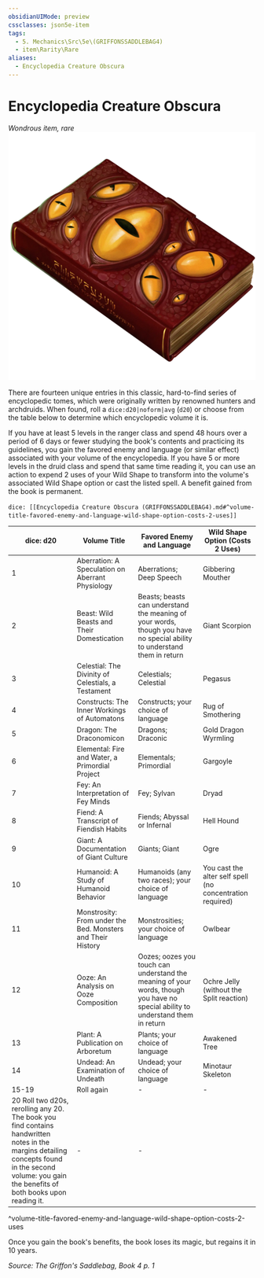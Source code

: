 ```yaml
---
obsidianUIMode: preview
cssclasses: json5e-item
tags:
  - 5. Mechanics\Src\5e\(GRIFFONSSADDLEBAG4)
  - item\Rarity\Rare
aliases:
  - Encyclopedia Creature Obscura
---
```

# Encyclopedia Creature Obscura
*Wondrous item, rare*  
![](https://raw.githubusercontent.com/TheGiddyLimit/homebrew-img/main/img/GriffonsSaddlebag4/Items/Encyclopedia-Creature-Obscura.webp#right)  


There are fourteen unique entries in this classic, hard-to-find series of encyclopedic tomes, which were originally written by renowned hunters and archdruids. When found, roll a `dice:d20|noform|avg` (`d20`) or choose from the table below to determine which encyclopedic volume it is.

If you have at least 5 levels in the ranger class and spend 48 hours over a period of 6 days or fewer studying the book's contents and practicing its guidelines, you gain the favored enemy and language (or similar effect) associated with your volume of the encyclopedia. If you have 5 or more levels in the druid class and spend that same time reading it, you can use an action to expend 2 uses of your Wild Shape to transform into the volume's associated Wild Shape option or cast the listed spell. A benefit gained from the book is permanent.

`dice: [[Encyclopedia Creature Obscura (GRIFFONSSADDLEBAG4).md#^volume-title-favored-enemy-and-language-wild-shape-option-costs-2-uses]]`

| dice: d20 | Volume Title | Favored Enemy and Language | Wild Shape Option (Costs 2 Uses) |
|-----------|--------------|----------------------------|----------------------------------|
| 1 | Aberration: A Speculation on Aberrant Physiology | Aberrations; Deep Speech | Gibbering Mouther |
| 2 | Beast: Wild Beasts and Their Domestication | Beasts; beasts can understand the meaning of your words, though you have no special ability to understand them in return | Giant Scorpion |
| 3 | Celestial: The Divinity of Celestials, a Testament | Celestials; Celestial | Pegasus |
| 4 | Constructs: The Inner Workings of Automatons | Constructs; your choice of language | Rug of Smothering |
| 5 | Dragon: The Draconomicon | Dragons; Draconic | Gold Dragon Wyrmling |
| 6 | Elemental: Fire and Water, a Primordial Project | Elementals; Primordial | Gargoyle |
| 7 | Fey: An Interpretation of Fey Minds | Fey; Sylvan | Dryad |
| 8 | Fiend: A Transcript of Fiendish Habits | Fiends; Abyssal or Infernal | Hell Hound |
| 9 | Giant: A Documentation of Giant Culture | Giants; Giant | Ogre |
| 10 | Humanoid: A Study of Humanoid Behavior | Humanoids (any two races); your choice of language | You cast the alter self spell (no concentration required) |
| 11 | Monstrosity: From under the Bed. Monsters and Their History | Monstrosities; your choice of language | Owlbear |
| 12 | Ooze: An Analysis on Ooze Composition | Oozes; oozes you touch can understand the meaning of your words, though you have no special ability to understand them in return | Ochre Jelly (without the Split reaction) |
| 13 | Plant: A Publication on Arboretum | Plants; your choice of language | Awakened Tree |
| 14 | Undead: An Examination of Undeath | Undead; your choice of language | Minotaur Skeleton |
| 15-19 | Roll again | - | - |
| 20 Roll two d20s, rerolling any 20. The book you find contains handwritten notes in the margins detailing concepts found in the second volume: you gain the benefits of both books upon reading it. | - | - |
^volume-title-favored-enemy-and-language-wild-shape-option-costs-2-uses

Once you gain the book's benefits, the book loses its magic, but regains it in 10 years.

*Source: The Griffon's Saddlebag, Book 4 p. 1*
